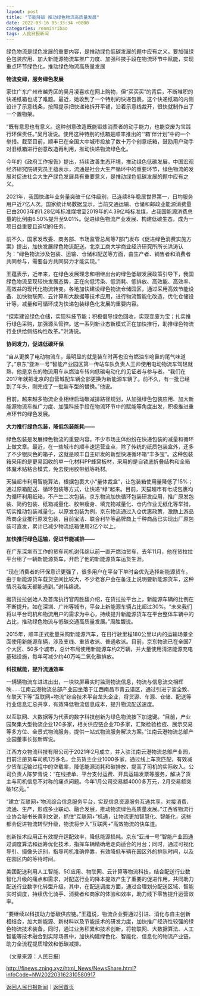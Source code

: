 ```yaml
---
layout: post
title: "节能降碳 推动绿色物流高质量发展"
date: 2022-03-16 05:33:34 +0800
categories: renminribao
tags: 人民日报新闻
---
```

<p>绿色物流是绿色发展的重要内容，是推动绿色低碳发展的题中应有之义。要加强绿色包装应用、加大新能源物流车推广力度、加强科技手段在物流环节中赋能，实现重点环节绿色化，推动绿色物流高质量发展</p><p><strong>物流变绿，服务绿色发展</strong></p><p>家住广东广州市越秀区的吴月凌喜欢在网上购物，但“买买买”的背后，不断堆积的快递纸箱也成了难题。最近，她收到了一个特别的快递包裹，这个快递纸箱的内侧设计了示意线条，按照提示把快递箱拆开平铺，沿着示意线裁开，很快就制作出了一个置物架。 </p><p>“既有意思也有意义。这种创意改造既能锻炼消费者的动手能力，也能变废为宝践行环保责任。”吴月凌说。使用这种特别的纸箱是顺丰推出的“‘箱’伴计划”中的一个举措。截至目前，顺丰已在全国大中城市投放了数十万个创意纸箱，鼓励用户动手对旧纸箱进行创意改造再利用，推动快递物流绿色化。</p><p>今年的《政府工作报告》提出，持续改善生态环境，推动绿色低碳发展。中国宏观经济研究院研究员王蕴表示，流通是社会大生产循环中的重要环节，绿色物流的发展对促进社会大生产绿色发展具有重要意义，是推动绿色低碳发展的题中应有之义。</p><p>2021年，我国快递年业务量突破千亿件级别，已连续8年稳居世界第一，日均服务用户近7亿人次。国家统计局数据显示，当前交通运输、仓储和邮政业能源消费量已由2003年的1.28亿吨标准煤增至2019年的4.39亿吨标准煤，占我国能源消费总量的比例由6.50%提升至9.01%。促进绿色物流产业发展、构建低碳生态，成为一项日益重要且迫切的任务。</p><p>前不久，国家发改委、商务部、市场监管总局等7部门发布《促进绿色消费实施方案》提出，加快发展绿色物流配送。北京工商大学商业经济研究所所长洪涛认为：“绿色物流涉及包装、运输、仓储和配送等方面，由生产者、销售者和消费者共同参与，需要各方共同努力才能实现。”</p><p>王蕴表示，近年来，在绿色发展理念和相继出台的绿色低碳发展政策引导下，我国绿色物流呈现较快发展态势，正在向低污染、低消耗、低排放、高效能、高效率、高效益的现代化物流转变。各地加快建设绿色物流仓储园区，通过采用高效节能设备、加快物联网、云计算和大数据等技术应用，进行物流智能化改造，优化仓储设计等，减量和可循环成为快递包装绿色化发展的重要内容。</p><p>“探索建设绿色仓储，实现科技节能；积极倡导绿色回收，实现变废为宝；扎实推行绿色采购，加强源头管控。这一系列新业态新模式正在加快推行，助推绿色物流行业供给侧结构性改革。”洪涛说。</p><p><strong>协同发力，促进低碳环保</strong></p><p>“自从更换了电动物流车，最明显的就是装车时再也没有燃油车呛鼻的尾气味道了。”京东“亚洲一号”智能产业园区第一传站车队负责人王帅使用电动物流车驾轻就熟，他是京东的物流用车从燃油车转向低碳电动化的见证者与参与者。“我们在2017年就把北京的自营城配车辆全部更换为新能源车辆了。前不久，有一批已经到了年头，刚完成了一批新车型的替换。”他说。</p><p>目前，越来越多物流企业相继启动碳减排路径规划，从加强绿色包装应用、加大新能源物流车推广力度、加强科技手段在物流环节中的赋能等角度出发，积极推进重点环节的绿色发展。</p><p><strong>大力推行绿色包装，降低包装能耗——</strong></p><p>绿色包装是发展绿色物流的重要内容。不少市场主体纷纷在快递包装的减量和循环上做文章。最近，在一些城市的顺丰速运营业点，除了传统的纸质包装盒外，还多了不少银灰色的箱子，这就是顺丰自主研发的新型快递循环箱“丰多宝”。这种包装箱采用的是更易回收的单一化材料PP蜂窝板材，采用的是自锁底折叠结构和全箱体魔术贴粘合模式，免去使用胶带纸等耗材。</p><p>天猫超市利用智能算法，根据包裹大小“量体裁盒”，让包装箱使用量降低了15%；通过原箱配送、循环包装等方式，让快递“绿”起来。目前，天猫超市有七成包裹均为循环利用纸箱，不产生二次包装。京东物流加快循环包装研发应用，推广原发包装、简约包装、纸箱减量化、胶带瘦身、填充物减量化、仓内作业无纸化等举措，切实推动包装减量化。以原发包装为例，京东物流通过入仓优惠政策，激励上游品牌商企业推行原发包装，目前宝洁、联合利华等品牌商上千种商品已实现出厂原包装可直发，累计已减少物流纸箱使用2亿个以上。</p><p><strong>加快推行绿色运输，促进节能减排——</strong></p><p>在广东深圳市工作的货车司机谢伟绵以前一直开燃油货车，去年11月，他在货拉拉平台租了一辆新能源货车，开启了他的新能源货车运货生涯。</p><p>“现在消费者的环保意识更强了，很多用户在平台下单时会优先选择新能源货车。由于新能源货车载货空间比较大，不少老客户会在备注上说明要新能源货车，这种情况我每天都能遇到。”谢伟绵说。</p><p>据货拉拉创始人及首席执行官周胜馥介绍，在货拉拉平台上，新能源车辆的比例在不断提升。如在深圳、广州等城市，平台上新能源车辆占比超过30%。“未来我们将以平台司机和物流用户的需求为中心，持续提升新能源货车在平台整体车辆中的占比，推动绿色物流与低碳交通高质量发展。”周胜馥说。</p><p>2015年，顺丰正式批量采购新能源汽车，在日行驶里程180公里以内的运输场景全面使用新能源车辆，涉及支线、重货收派、普通收派。目前，京东物流已在全国7个大区、50多个城市，总计布局使用新能源车约2万辆，并大量使用清洁能源充电基础设施，每年可减少约40万吨二氧化碳排放。</p><p><strong>科技赋能，提升流通效率</strong></p><p>一辆辆物流车进进出出，一块块屏幕实时监测物流信息，物流与信息流交相辉映……江南云港物流总部产业园坐落于江西南昌市青云谱区，通过引进宁波全致、车联天下等“互联网+物流”综合技术平台龙头企业，将货源、车源、仓储、配送等行业信息汇总共享，有效降低物流信息成本，提升物流配送速度。</p><p>以互联网、大数据等为代表的数字科技创新为绿色物流按下加速键。“目前，产业园聚集大型物流企业120多家，相关供应链企业70多家，汇聚检验检疫、展示交易等多方位、全景式物流服务，提供一站式物流服务解决方案。”江南云港物流总部产业园董事长张新辉说。</p><p>江西方众物流科技有限公司于2021年2月成立，并入驻江南云港物流总部产业园，目前注册货车司机1万多名，会员货主企业1000多家，通过线上车货匹配，有效减少货车运输过程中的空载率，降低能源消耗和碳排放，提高了司机的实际收入。公司负责人陈梦青说：“在线接单、平台支付运费、开具运输发票等服务，解决了货主与司机信息不对称的痛点问题。今年1月公司交易额4000多万元，2月交易额突破1亿元。”</p><p>“建立‘互联网+’物流综合信息服务平台，实现信息资源服务互通共享，对接消费、流通、生产，形成多业联动、融合发展，推动物流绿色高质量发展。”江西省物流行业协会秘书长黄利文说，抓住“互联网+”机遇，让物流更加智慧化、智能化，这些都会促进物流转型升级，物流将步入“互联网+”高效物流的快车道。</p><p>创新技术应用正有效提升运配效率，降低能源损耗。京东“亚洲一号”智能产业园通过调度算法和运筹优化技术，指挥车辆精确地走向适合的月台；同时，通过可视化导引、摄像头识别，指导司机准确停靠，有效降低车辆在园区外的排队时间，以及在园区内的等待时间。</p><p>美团配送利用人工智能、5G应用、物联网、云计算等物流科技，结合配送行业数智化升级的痛点和需求，对配送行业的降本提效产生了重要的促进作用，共同助力配送行业数字化转型升级。其中，在配送调度方面，通过合理划分配送区域、智能实时调度，持续优化骑手、消费者和商家的体验和效率，助力线下零售提升运营效率。</p><p>“要继续以科技助力低碳供应链。”王蕴说，物流企业要通过引进、消化与自主创新相结合，加大新能源、新材料以及节能技术的研发力度，加快推广经济性较强的绿色物流技术装备，同时，通过业务积累和技术创新，将物联网、大数据算法、人工智能等技术融合到实际场景中，加快构建绿色化、智能化、信息化的物流产业链，助力全流程提质增效和低碳减排。</p><p class="em_media">（文章来源：人民日报）</p>

<http://finews.zning.xyz/html_News/NewsShare.html?infoCode=NW202203162310580917>

[返回人民日报新闻](//finews.withounder.com/category/renminribao.html)｜[返回首页](//finews.withounder.com/)